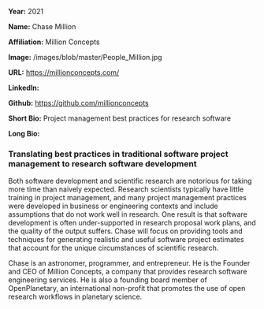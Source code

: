 **Year:** 2021

**Name:** Chase Million

**Affiliation:** Million Concepts

**Image:** /images/blob/master/People_Million.jpg

**URL:** https://millionconcepts.com/ 

**LinkedIn:** 

**Github:** https://github.com/millionconcepts 

**Short Bio:** Project management best practices for research software

**Long Bio:** 
### Translating best practices in traditional software project management to research software development
Both software development and scientific research are notorious for taking more time than naively expected. Research scientists typically have little training in project management, and many project management practices were developed in business or engineering contexts and include assumptions that do not work well in research. One result is that software development is often under-supported in research proposal work plans, and the quality of the output suffers. Chase will focus on  providing tools and techniques for generating realistic and useful software project estimates that account for the unique circumstances of scientific research.
 
Chase is an astronomer, programmer, and entrepreneur. He is the Founder and CEO of Million Concepts, a company that provides research software engineering services. He is also a founding board member of OpenPlanetary, an international non-profit that promotes the use of open research workflows in planetary science.
 
